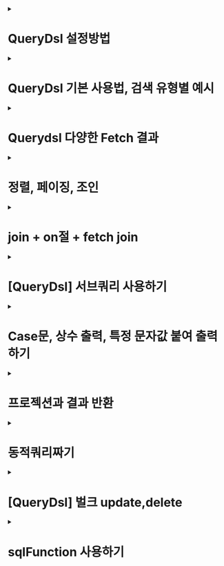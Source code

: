 <details>

<summary> <h1>QueryDsl 설정방법 </h1> </summary>
  
> `QueryDsl`은 기존 dependency들을 추가하는 경우와 다르게 설정파일들을 조금 손봐줘야한다.
> 최신 스프링5 버전에서 사용하기 위해 설정하지 않으면
> `Unable to load class 'com.mysema.codegen.model.Type'` compileQuerydsl 에러가 난다.
  
  
1. plugin 추가
2. 라이브러리 추가
3. 각종 dir, config   
  
```properties
  
  
**************************************************************
buildscript {
	ext {
		queryDslVersion = "5.0.0"
	}
}
***************************************************************
  
  
plugins {
	id 'org.springframework.boot' version '2.6.4'
	id 'io.spring.dependency-management' version '1.0.11.RELEASE'
  
  1. plugin 추가
	**************************************************************
	id 'com.ewerk.gradle.plugins.querydsl' version '1.0.10'
  **************************************************************

	id 'java'
}

group = 'study '
version = '0.0.1-SNAPSHOT'
sourceCompatibility = '11'

configurations {
	compileOnly {
		extendsFrom annotationProcessor
	}
}

repositories {
	mavenCentral()
}

dependencies {
	implementation 'org.springframework.boot:spring-boot-starter-data-jpa'
	implementation 'org.springframework.boot:spring-boot-starter-web'
	implementation 'com.github.gavlyukovskiy:p6spy-spring-boot-starter:1.5.7'
	compileOnly 'org.projectlombok:lombok'

  
  2.라이브러리 추가
	**************************************************************
	implementation "com.querydsl:querydsl-jpa:${queryDslVersion}"
	implementation "com.querydsl:querydsl-apt:${queryDslVersion}"
  **************************************************************

	runtimeOnly 'com.h2database:h2'
	developmentOnly 'org.springframework.boot:spring-boot-devtools'
	annotationProcessor 'org.projectlombok:lombok'
	testImplementation 'org.springframework.boot:spring-boot-starter-test'
}

tasks.named('test') {
	useJUnitPlatform()
}


 3. 각종 dir, config 
**************************************************************
def querydslDir = "$buildDir/generated/querydsl"

querydsl {
	jpa = true
	querydslSourcesDir = querydslDir
}
sourceSets {
	main.java.srcDir querydslDir
}
compileQuerydsl{
	options.annotationProcessorPath = configurations.querydsl
}
configurations {
	compileOnly {
		extendsFrom annotationProcessor
	}
	querydsl.extendsFrom compileClasspath
}
**************************************************************
  
```  
> compileQuerydsl을 돌리면 3번에 설정해놓은 설정파일대로 해당 경로에 QueryDsl 전용 Entity를 생성해준다.  
  
![image](https://user-images.githubusercontent.com/37995817/156384544-5d6d53b1-271a-4bda-ac8f-38b0048f3ac7.png)
  
> "$buildDir/generated/querydsl"에 생성된 모습
  
  ![image](https://user-images.githubusercontent.com/37995817/156384811-46c66359-0916-49db-8943-94ee27b44cea.png)


>> 터미널에서 명령어로도 가능

```linux
  
./gradlew clean

./gradlew compileQuerydsl

```
  
### QueryDsl 잘 적용됐는지 Test하기  

1. 간단하게 Hello Entity 생성
2. QuerydslCompile시에 생긴 QHello 확인
3. query 실행을 위임할 `Querydsl`의 `JPAQueryFactory` 객체로 쿼리 호출

  
  
```java
//1. 간단하게 Hello Entity 생성
  
package study.querydsl.entity;

import lombok.Getter;
import lombok.Setter;

import javax.persistence.Entity;
import javax.persistence.GeneratedValue;
import javax.persistence.Id;

@Entity
@Getter @Setter
public class Hello {

    @GeneratedValue @Id
    private Long id;

}
```
  
```java
//test코드 작성  
  
@SpringBootTest
@Transactional
class QuerydslApplicationTests {

	@Autowired
	EntityManager em;

	@Test
	void contextLoads() {
		Hello hello = new Hello();
		em.persist(hello);

		JPAQueryFactory query = new JPAQueryFactory(em);
		QHello qHello = QHello.hello;

		//쿼리와 관련된 것은 compileQuerydls을 돌려 만든
		//qEntity를 사용해야 한다.
		Hello result = query.selectFrom(qHello)
				.fetchOne();

		assertThat(result).isEqualTo(hello);
		assertThat(result.getId()).isEqualTo(hello.getId());
	}

}


```  
  
  
  
  
</details>

<details>

<summary> <h1>QueryDsl 기본 사용법, 검색 유형별 예시 </h1> </summary>

### JPAQueryFactory(EntityManager)로 query를 만든다.

> 기존 JPQL로 제작할 때,

```java
@Test
    public void startJPQL() throws Exception {
        //member1을 찾아라
        Member findByJPQL = em.createQuery("select m from Member m where m.username = :username", Member.class)
                .setParameter("username", "member1")
                .getSingleResult();
        assertThat(findByJPQL.getUsername()).isEqualTo("member1");
    }
```

> QueryDsl을 도입하게 되면?
>> java로 쿼리를 실행시킬 수 있어, Runtime때 오류를 파악할 수 있었던
>> JPQL과는 다르게 Runtime시에 오류를 잡아낼 수 있다. (오타라던지)
>> 또한 파라미터 바인딩도 자동으로 해준다.
 
```java
@Test
    public void startQuerydsl() throws Exception {
        //member1을 찾아라
        Member findMember = queryFactory
                .select(member)
                .from(member)
                .where(member.username.eq("member1"))
                .fetchOne();

        assertThat(findMember.getUsername()).isEqualTo("member1");
    }
```

> 기본적으로 제공되는 메서드는 거의 SQL기능과 동일하다.

```java
member.username.eq("member1") // username = 'member1'
member.username.ne("member1") //username != 'member1'
member.username.eq("member1").not() // username != 'member1'
member.username.isNotNull() //이름이 is not null
member.age.in(10, 20) // age in (10,20)
member.age.notIn(10, 20) // age not in (10, 20)
member.age.between(10,30) //between 10, 30
member.age.goe(30) // age >= 30
member.age.gt(30) // age > 30
member.age.loe(30) // age <= 30
member.age.lt(30) // age < 30
member.username.like("member%") //like 검색
member.username.contains("member") // like ‘%member%’ 검색
member.username.startsWith("member") //like ‘member%’ 검색

```
### 검색 유형

> `chain and 조건`

```java
//chain and 조건
    @Test
    public void search() throws Exception {
        Member findMember = queryFactory.selectFrom(member)
                .where(member.username.eq("member1")
                        .and(member.age.eq(10)))
                .fetchOne();
        
        assertThat(findMember.getUsername()).isEqualTo("member1");
    }
```

> `, and 조건`

```java
//, and 조건
    @Test
    public void searchAndParam() throws Exception {
        Member findMember = queryFactory.selectFrom(member)
                .where(member.username.eq("member1"),
                        member.age.eq(10)
                ).fetchOne();
        assertThat(findMember.getUsername()).isEqualTo("member1");
    }
```

> `(e1 or e2) and e3`

```java
// 구현 : e1.or(e2).and(e3))
    // 실 동작 쿼리 : (e1 or e2) and e3
    @Test
    public void searchTest1() throws Exception {
        Member findMember = queryFactory.selectFrom(member)
                .where((member.username.eq("member1").or(member.age.eq(10)))
                        ,member.age.goe(10)
                ).fetchOne();
        assertThat(findMember.getUsername()).isEqualTo("member1");
        
        /* select member1
        from Member member1
        where (member1.username = 'member1'1 or member1.age = 102) and member1.age >= 103 */
    }
```

> `(e1 or e2) and (e3 or e4)`

```java
// 구현 : e1.or(e2).and(e3.or(e4)))
    // 실 동작 쿼리 : (e1 or e2) and (e3 or e4)
    @Test
    public void searchTest2() throws Exception {
        Member findMember = queryFactory.selectFrom(member)
                .where(member.username.eq("member1").or(member.age.eq(10)).and(member.age.goe(10).or(member.age.goe(5)))
                ).fetchOne();
        assertThat(findMember.getUsername()).isEqualTo("member1");
        
        /* select member1
        from Member member1
        where (member1.username = ?1 or member1.age = ?2) and (member1.age >= ?3 or member1.age >= ?4) */
    }
```

> `(e1 and e2) or (e3 and e4)`
>> ✨ 유의사항
>> SQL에서 and가 상위 (먼저 실행) 명령이라 나가는 쿼리는 `e1 and e2 or e3 and e4`
>> But, 실 동작은 `(e1 and e2) or (e3 and e4)` 이렇게 된다.
```java
// 구현 : e1.and(e2).or(e3.and(a4))
// 실 동작 쿼리 : e1 and e2 or e3 and e4
    @Test
    public void searchTest3() throws Exception {
        JPAQuery<Member> member1 = queryFactory.selectFrom(member)
                .where(member.username.eq("member1").and(member.age.eq(10)).or(member.age.goe(10).and(member.age.goe(5)))
                ).fetchAll();
        Member findMember = member1.fetchFirst();
        assertThat(findMember.getUsername()).isEqualTo("member1");
        
        /* select member1
        from Member member1 fetch all properties
        where member1.username = 'member1'1 and member1.age = 102 or member1.age >= 103 and member1.age >= 54  */
        
    }
```


</details>

<details>

<summary> <h1>Querydsl 다양한 Fetch 결과 </h1> </summary>
  
```java

  @Test
    public void resultFetch() throws Exception {
       
        //fetch
        List<Member> fetch = queryFactory
                .selectFrom(member)
                .fetch();
        
        //fetchOne
        queryFactory
                .selectFrom(member)
                .fetchOne();

        //fetchFirst
        queryFactory
                .selectFrom(member)
                .fetchFirst();

        //fetchResult 페이징,count 포함
        QueryResults<Member> pagingResult = queryFactory
                .selectFrom(member).limit(5).offset(0)
                .fetchResults();

        pagingResult.getTotal();
        List<Member> data = pagingResult.getResults();
        long limit = pagingResult.getLimit();
        long offset = pagingResult.getOffset();

        for (Member m : data) {
            System.out.println("============Member : " + m);
        }
        //Paging처럼 count 쿼리까지 나간다.
        /* select count(member1)
        from Member member1 */
        /* select member1
        from Member member1 */

          
        //fetchCount count만 가져오기
        long couint = queryFactory
                .selectFrom(member)
                .fetchCount();
    }

```
  
</details>

<details>

<summary> <h1>정렬, 페이징, 조인 </h1> </summary>
  
### QueryDsl 정렬 예시

```java
/**
* 회원 정렬
* 1. 회원 나이 내림차순(desc)
* 2. 회원 이름 올림차순(asc)
* 단 2에서 회원 이름이 없으면 마지막에 출력(nulls last) 대박
*/
@Test
public void sort() throws Exception {
        List<Member> result = queryFactory.selectFrom(member)
        .where(member.age.eq(100))
        .orderBy(member.age.desc(), member.username.asc().nullsLast())
        .fetch();
        //나이가 100살의 멤버중, 나이로 내림차순, 이름으로 올림차순인데 null이 마지막으로 뽑기
        //null을 먼저 뽑는 것도 있다. nullsFirst()
        /*
        select member1
        from Member member1
        where member1.age = 1001
        order by member1.age desc, member1.username asc nulls last
         */
    }

```



### QueryDsl 페이징 예시

```java
 @Test
    public void paging() throws Exception {
        //방법 1 그냥 fetch()하여 결과 리스트만 가져오기
        List<Member> fetch = queryFactory
                .selectFrom(member)
                .orderBy(member.username.desc())
                .offset(1)//1개 넘겨서
                .limit(2)//2개 들고오는데
                .fetch();

        //방법 2 count + 결과 조회해주는 fetchResult로 실행.
        QueryResults<Member> fetchResults = queryFactory
                .selectFrom(member)
                .orderBy(member.username.desc())
                .offset(1)//1개 넘겨서
                .limit(2)//2개 들고오는데
                .fetchResults();

    }

```

> 💥 fetchResult는 counting 쿼리에도 fetch와 똑같은 조건을 가져오기 때문에
> 실무에서는 count 따로, fetch 따로 해준다.



### 특정 값으로 select 시

> Dto를 사용하지 않으면 Tuple이라는 queryDsl이 제공해주는 객체로 담게 된다.

```java

    @Test
    public void aggregation() throws Exception {
        //원하는 정보를 꺼내고 싶을 때는 QueryDsl의 Tuple로 꺼낸다.
        List<Tuple> result = queryFactory
                .select(
                        member.count(),
                        member.age.sum(),
                        member.age.avg(),
                        member.age.max(),
                        member.age.min()
                )
                .from(member)
                .fetch();

        Tuple tuple = result.get(0);

        System.out.println(tuple.get(member.count()));
        System.out.println(tuple.get(member.age.sum()));
        System.out.println(tuple.get(member.age.avg()));
        System.out.println(tuple.get(member.age.max()));
        System.out.println(tuple.get(member.age.min()));

        /* select count(member1)
        , sum(member1.age)
        , avg(member1.age)
        , max(member1.age)
        , min(member1.age)
        from Member member1 */

        //data 타입이 여러개로 들어올 때는 Tuple을 쓰면 된다. 실무에서 잘 쓰지는 않고 Dto를 사용하지만 참고
    }
```

### 기본 join과 groupBy, Having 
  
```java

/**
     * 팀의 이름과 각 팀의 평균 연령을 구해라.
     */
    @Test
    public void groupBy() throws Exception {
        List<Tuple> result = queryFactory
                .select(team.name, member.age.avg())
                .from(member)
                .join(member.team, team)
                .groupBy(team.name)
                .having(team.name.ne("team3"))
                .fetch();

        Tuple teamA = result.get(0);
        Tuple teamB = result.get(1);

        System.out.println(teamA.get(team.name));
        System.out.println(teamA.get(member.age.avg()));
        System.out.println(teamB.get(team.name));
        System.out.println(teamB.get(member.age.avg()));

        /* select team.name, avg(member1.age)
        from Member member1
        inner join member1.team as team
        group by team.name
        having team.name <> 'team3'1 */

    }
```

</details>

<details>

<summary> <h1> join + on절 + fetch join </h1> </summary>

### 기본적인 상관관계 Entity Join

> 기본적인 queryDsl 객체를 사용한 join 사용법<br>
>> public <P> Q leftJoin(EntityPath<P> target, Path<P> alias)<br> 
>> join을 걸고싶은 Entity의 연관관계 대상과 alias를 적어준다. (물론 QueryDsl의 Q객체들) 
>> member.team처럼 내부 선언 연관관계 대상을 join에 적어주면 알아서 Team Table에서 outerJoin한다.


```java
/**
     *
     * Team A에 속한 모든 회원을 leftjoin하는 방법.
     */
    @Test
    public void join() throws Exception {
        List<Member> result = queryFactory
                .selectFrom(member)
                .leftJoin(member.team, team) 
                .where(team.name.eq("teamA"))
                .fetch();

        assertThat(result)
                .extracting("username")
                .containsExactly("member1", "member2");

          /* select
            member1
        from
            Member member1
        left join
            member1.team as team
        where
            team.name = ?1 */
        
        /*
          실 작동 쿼리
          
           select
            member0_.user_id as user_id1_0_,
            member0_.age as age2_0_,
            member0_.team_id as team_id4_0_,
            member0_.username as username3_0_ 
        from
            member member0_ 
        left outer join
            team team1_ 
                on member0_.team_id=team1_.team_id 
        where
            team1_.name=?      
                
                
         */
        
    }
```

### 상관관계 없는 Entity끼리 Join

#### 방법 1. thetajoin
#### 방법 2. on절 이용해 조건걸기

1. thetajoin

> 위의 예시처럼 Member - Team 의 N대1 , Member에 선언된 team처럼 연관관계가 없어도 join이 가능하다.<br>
>> 연관관계가 없는 entity끼리 join을 하는 것을  `thetajoin`이라고 한다.
>> 그냥 from절에 나열해주면 된다.

```java
/**
 * 회원의 이름이 팀 이름과 같은 회원 조회
 */
@Test
public void theta_join() throws Exception {
        em.persist(new Member("teamA"));
        em.persist(new Member("teamB"));

        List<Member> result = queryFactory
        .select(member)
        .from(member, team)
        .where(member.username.eq(team.name))
        .fetch();

        assertThat(result)
        .extracting("username")
        .containsExactly("teamA", "teamB");
        
        /*
        select
            member0_.user_id as user_id1_0_,
            member0_.age as age2_0_,
            member0_.team_id as team_id4_0_,
            member0_.username as username3_0_ 
        from
            member member0_ cross 
        join
            team team1_ 
        where
            member0_.username=team1_.name
         */
}

```
### CrossJoin의 문제점과 해결
> Cross Join이란
>> 💥 모든 회원을 가져오고 모든 팀을 가져와서 다 join (`Cross Join : 집합에서 나올 수 있는 모든 경우`), 이후 where 에서 필터링 한다.<br>
>> ` from member member0_ cross` 에서 알 수 있듯이 Cross join을 실시했다. 
>> (db에서 자동으로 최적화를 진행하지만 당연히 일반 join보다 성능이 좋지 않다.)
> 원인
>> 별도의 join 없이 from에서 선언한 Table을 where에서 사용한 `암묵적 조인` 은 `Hibernate`가 `CrossJoin`을 하는 경향이 있다. 
> 해결책
>> 명시적 Join으로 수정하면 된다.

> 💥 `thetaJoin`은 outer 조인이 불가능하다. -> 최근에는 on을 사용하여 outer Join도 가능하게 추가되었다.

2.on절 이용해 조건 걸기

> On절 사용법<br>
1. 연관관계 없는 Entity 외부 조인 (일명 막조인)
2. join 대상 필터링

> 1. 연관관계 없는 Entity 외부 조인 (일명 막조인)
>> 흔히 말하는 막Join이다. 연관관계가 없는 두 Entity를 Join하는 방식이기 때문에,<br>
>> 연관관계 객체를 넣어주지 않으면 ex).leftJoin(member.team)이 아닌,<br>  
>> leftJoin(team) id값으로 매칭을 해주는 기존 연관관계 join과 다르게, 순수 on절의 조건으로 매칭을 시킨다. <br>
>> 해당 예시에서는 on(member.username.eq(team.name)) => MemberEntity, TeamEntity 조인하고 memberUsername으로 거른다.<br>
> 
>> 💥 주의, 막조인이기 때문에 join에 연관관계 Entity가 아니라 단독으로 들어간다.<br>
>>  일반조인 : `leftJoin(member.team,team)`
>>  on 조인 (막조인) : `.join(team).on(member.username.eq(team.name))`

```java
    /*
     * 회원의 이름이 팀 이름과 같은 대상 찾기
     */
    @Test
public void join_on_no_relation() throws Exception {
    em.persist(new Member("teamA"));
    em.persist(new Member("teamB"));

        List<Tuple> result
                = queryFactory
                .select(member, team)
                .from(member)
                .join(team).on(member.username.eq(team.name))
                .fetch();

        for (Tuple tuple : result) {
            System.out.println(tuple);
        }
        /*
       select
            member0_.user_id as user_id1_0_0_,
            team1_.team_id as team_id1_1_1_,
            member0_.age as age2_0_0_,
            member0_.team_id as team_id4_0_0_,
            member0_.username as username3_0_0_,
            team1_.name as name2_1_1_
        from
            member member0_
        inner join
            team team1_
                on (
                    member0_.username=team1_.name
                )
         */

        /*
        결과

        [Member(id=10, username=teamA, age=0), Team(id=1, name=teamA)]
        [Member(id=11, username=teamB, age=0), Team(id=2, name=teamB)]
         */

}

```

> 2.join 대상 필터링

```java
/**
     * ex ) 회원과 팀을 조인하면서, 팀 이름이 'teamA'인 팀만 조인, 회원은 모두 조회
     * JPQL : select m, t from Member m left join m.team t on t.name = 'teamA'
     */
    @Test
    public void joinOnFiltering() throws Exception {
        List<Tuple> teamA = queryFactory
                .select(member, team)
                .from(member)
                .leftJoin(member.team, team).on(team.name.eq("teamA"))
                .fetch();

        **innerJoin 할거면 그냥 where절을 쓰는게 낫다.**

        List<Tuple> result2 = queryFactory
                .select(member, team)
                .from(member)
                .join(member.team, team)
                .where(team.name.eq("teamA"))
                .fetch();


        /*
        select
            member0_.user_id as user_id1_0_0_,
            team1_.team_id as team_id1_1_1_,
            member0_.age as age2_0_0_,
            member0_.team_id as team_id4_0_0_,
            member0_.username as username3_0_0_,
            team1_.name as name2_1_1_
        from
            member member0_
        left outer join
            team team1_
            
               join 후 on절의 조건에 추가되는 모습. 걸러진다.
               ************************
                on member0_.team_id=team1_.team_id
                and (
                    team1_.name=?
                )
                **********************
         */
    }

```


### Fetch Join

> fetchJoin 미사용시

>> @PersistenceUnit <br>
>> EntityManagerFactory emf;
>
>> 이 어노테이션은 PersistenceUnitUtil을 가져와 Entity의 변수가 Loading이 되었는지 아닌지 check할 수 있다.
>> boolean loaded = emf.getPersistenceUnitUtil().isLoaded(result.getTeam());



```java

    @PersistenceUnit
    EntityManagerFactory emf;

    @Test
    public void fetchJoinNo() throws Exception {
        em.flush();
        em.clear();

        Member result = queryFactory
                .selectFrom(member)
                .where(member.username.eq("member1"))
                .fetchOne();
        //LAZY LOADING이기 때문에, team은 조회가 안된다.
        //PersistenceUnitUtil로 객체인지 Proxy인지 구별할 수 있다. 주로 테스트에서 많이 쓰임
        boolean loaded = emf.getPersistenceUnitUtil().isLoaded(result.getTeam());
        assertThat(loaded).as("페치조인 미적용으로 TEAM LAZYLOADING PROXY객체임").isFalse();
    }
```

> fetchJoin 사용시
>
>> 기존 join처럼 쓰는데, 뒤에 .fetchJoin을 붙이면 한번에 가져오게 된다.
>> .join(member.team, team).fetchJoin()

```java
    @Test
    public void fetchJoinYes() throws Exception {
        em.flush();
        em.clear();

        Member result = queryFactory
                .selectFrom(member)
                .join(member.team, team).fetchJoin()
                .where(member.username.eq("member1"))
                .fetchOne();
        
        boolean loaded = emf.getPersistenceUnitUtil().isLoaded(result.getTeam());
        assertThat(loaded).as("페치조인 미적용으로 TEAM LAZYLOADING PROXY객체임").isTrue();
        
        /*
            select
        member1 
    from
        Member member1   
    inner join
        fetch member1.team as team 
    where
        member1.username = ?1  
        */
        /*
        select
        member0_.user_id as user_id1_0_0_,
                team1_.team_id as team_id1_1_1_,
        member0_.age as age2_0_0_,
                member0_.team_id as team_id4_0_0_,
        member0_.username as username3_0_0_,
                team1_.name as name2_1_1_
        from
        member member0_
        inner join
        team team1_
        on member0_.team_id=team1_.team_id
        where
        member0_.username=?
        
         */
    }


```



</details>





<details>

<summary> <h1>[QueryDsl] 서브쿼리 사용하기 </h1> </summary>

### 앞서서, 서브쿼리 사용시 생각해야할 점

> 현재 from절에서 서브쿼리가 불가능하다.
>
> `원인`
>> JPA JPQL에서 from 절의 서브쿼리를 지원하지 않기 때문에, JPQL 기반의 QueryDsl도 지원되지 않는다.<br>
>
>> 하이버네이트 구현체를 사용하면(`JPAExpressions`) select절의 서비 쿼리는 지원한다.
>
> from절의 서브쿼리 해결 방안 3가지로는
>> 1. 서브쿼리를 join으로 변경 시도
>
> > 2. app에서 쿼리를 분리해서 2번 실행하여 거름
>
> > 3. nativeSQL을 사용하기
>
> 💢그러나 from절에서 서브쿼리를 사용하는 많은 이유 두 가지는
>> 1. 화면에 완전 Fit하게 가져오기 위해
>
>> 2. 성능상의 이유로 단 한번의 query만 날려 가져오게 하기 위해
>
> 정도로 구분할 수 있는데, 과연 `DB에서 순수하게 Data를 가져오는 역할을 시켜서 재사용성을 높히는 설계 `와, <br>
> `걸러내는 로직을 Server에서 한다` 를 포기할 만한 가치가 있는가 생각해보자. <br>
>
> 또한, from 서브쿼리로 하나에 1000줄 짤거, sql을 두 세번 날리면 각각 100줄정도로 나눌 수 있는데<br>
> 그렇게까지 쿼리 한두번이 아쉬울 정도의 고성능을 요구하려면 이미 cache나 다른 조치를 취해야 하는게 맞다.


### JPAExpressions를 사용해 서브쿼리 제작하기

1. where절에 서브쿼리
> 예시 1. where 절 innerjoin으로 나이 가장 많은 회원 조회하기
>> 💫주의사항 : 서브쿼리용 Entity는 alias가 달라야하기 때문에 따로 QMember 생성해준다.
>> JPAExpressions를 static import로 빼면 코드가 더 간결해진다.

```java
 @Test
    public void subQuery() throws Exception {
        *****
        //Member InnerJoin을 위해 alias를 새로 선언해서 QMember 생성해주는 모습
        *****
        QMember subMember = new QMember("subMember");
        List<Member> result = queryFactory
                .selectFrom(member)
                .where(member.age.eq(
                        JPAExpressions
                                .select(subMember.age.max())
                                .from(subMember)
                )).fetch();

        assertThat(result).extracting("age");
    
          /* select
        member1 
    from
        Member member1 
    where
        member1.age = (
            select
                max(subMember.age) 
            from
                Member subMember
        ) */ 
        
        /*select
        member0_.user_id as user_id1_0_,
                member0_.age as age2_0_,
        member0_.team_id as team_id4_0_,
                member0_.username as username3_0_
        from
        member member0_
        where
        member0_.age=(
                select
        max(member1_.age)
        from
        member member1_
            )*/
    }

```

> 예시 2. 나이 평균이상 멤버만 구하기

```java
 @Test
    public void subQuery_avg() throws Exception{
        //서브쿼리용 Entity는 alias가 달라야하기 때문에 따로 QMember 생성해준다.
        QMember subMember=new QMember("subMember");
        List<Member> result=queryFactory
        .selectFrom(member)
        .where(member.age.goe(
        JPAExpressions
        .select(subMember.age.avg())
        .from(subMember)
        )).fetch();
        }
```

> 예시 3. 💫유용한 서브쿼리로 & in으로 조회

```java
@Test
    public void subQuery_in() throws Exception {
        //서브쿼리용 Entity는 alias가 달라야하기 때문에 따로 QMember 생성해준다.
        QMember subMember = new QMember("subMember");
        List<Member> result = queryFactory
                .selectFrom(member)
                .where(member.age.in(
                        JPAExpressions
                                .select(subMember.age)
                                .from(subMember)
                                .where(subMember.age.gt(10))
                )).fetch();

        assertThat(result).extracting("age");
 /* select
        member1
    from
        Member member1
    where
        member1.age in (
            select
                subMember.age
            from
                Member subMember
            where
                subMember.age > ?1
        ) */
        /*select
        member0_.user_id as user_id1_0_,
                member0_.age as age2_0_,
        member0_.team_id as team_id4_0_,
                member0_.username as username3_0_
        from
        member member0_
        where
        member0_.age in (
                select
        member1_.age
                from
        member member1_
        where
        member1_.age>?
            )*/
    }


```

2.select에 서브쿼리

> 간단 예시 : 유저 이름과 평균 나이 함께 출력하기

```java
@Test
    public void subQuery_select() throws Exception {
        QMember subMember = new QMember("subMember");
        List<Tuple> result = queryFactory
                .select(member.username,
                        JPAExpressions
                                .select(subMember.age.avg())
                                .from(subMember))
                .from(member)
                .fetch();

        for (Tuple tuple : result) {
            System.out.println(tuple);
        }

         /* select
        member1.username,
        (select
            avg(subMember.age)
        from
            Member subMember)
    from
        Member member1 */
        /*select
        member0_.username as col_0_0_,
                (select
        avg(cast(member1_.age as double))
        from
        member member1_) as col_1_0_
        from
        member member0_*/
    }
```


</details>










<details>

<summary> <h1> Case문, 상수 출력, 특정 문자값 붙여 출력하기 </h1> </summary>

### QueryDsl Case문 예제

쿼리를 사용할 때, 경우에 따라 다른 값으로 치환을 Data에서 바로 할 경우가 있다. <br> 
주로 화면에 Fit하게 가져올 때 사용할 것 같은데 <br>
DB는 그냥 퍼올려서 Stream으로 Dto생성해서 처리하는것보다 좋을지는 역시나 고민해봐야할 문제
---
### `기본 CASE문`, `caseBuilder CASE문`

> 간단한 Case문
> 
> > 그냥 when(경우).then(치환글) 만 사용하면 된다.<br> 
> > 말 그대로 간단한 경우

```java
 @Test
    public void basicCase() throws Exception {
        List<String> result = queryFactory
                .select(member.age
                        .when(10).then("열살")
                        .when(20).then("스무살")
                        .otherwise("기타"))
                .from(member)
                .fetch();

        for (String s : result) {
            System.out.println(s);
        }
    }
```


> 복잡한 Case문
>> 복잡하다는 의미는 when(조건) 절에 조건들이 까다롭다는 의미이다.
>
> > 이럴땐 `package com.querydsl.core.types.dsl` queryDsl이 제공하는 `CaseBuilder` 객체를 사용한다.
> >  참고로 caseBuilder의 when과 그냥 Simple when은 받는 인자가 다르다.
> 
> > `caseBuilder의 when` 
```java
public CaseWhen<A,Q> when(Predicate b) {
            return new CaseWhen<A,Q>(this, b);
        }
```
>> `일반 Simple when`
```java
public CaseWhen<T, Q> when(D when) {
            return when(ConstantImpl.create(when));
        }
```

```java
 @Test
    public void complexCase() throws Exception {
        List<String> result = queryFactory
                .select(new CaseBuilder()
                        .when(member.age.between(0, 20)).then("0~20살")
                        .when(member.age.between(21, 30)).then("21~30살")
                        .otherwise("기타")
                ).from(member)
                .fetch();
        for (String s : result) {
            System.out.println(s);
        }
    }
```


### 특정 상수와 문자열 연결하여 출력하기

> 그냥 끝에 특정 상수값 함께 출력하는 법
> > QueryDsl의 Expressions.constant를 사용한다.

```java
 @Test
    public void constant() throws Exception {
        List<Tuple> result = queryFactory
                .select(member.username, Expressions.constant("A"))
                .from(member)
                .fetch();

        for (Tuple tuple : result) {
            System.out.println(tuple);
        }
    }
```
> 문자열 연결하여 출력하는 법
>> concat을 통해 문자열 연결하는데, 해당 변수가 String이 아닐 경우 `stringValue()`를 붙여준다.
>
> > 💥 `stringValue()`는 enum 타입들도 변환할 때 사용해준다.


```java
        @Test
        public void concat() throws Exception {
            //username_age로 붙여 쓰기
            List<String> result = queryFactory
                    .select(member.username.concat("_").concat(member.age.stringValue()))//stringValue() enum타입들도 변환시에 유용하다.
                    .from(member)
                    .where(member.username.eq("member1"))
                    .fetch();

            for (String s : result) {
                System.out.println(s);
            }
        }
```

  
</details>



<details>

<summary> <h1> 프로젝션과 결과 반환 </h1> </summary>

### 프로젝션
select 절에 뭘 가져올지 대상을 지정하는 것

1. 대상이 1개일 때
-> 명확하게 타입 지정하여 반환
2. 대상이 둘 이상일 떄
-> Dto나 튜플로 반환

> 대상이 1개일 때

```java
 @Test
        public void oneProjection() throws Exception {
            //userName을 String으로 받는 모습
            List<String> result = queryFactory
                    .select(member.username)
                    .from(member)
                    .fetch();
            
        }
        //member 객체 하나만 받는것도 원프로젝션이라 한다.
        List<Member> result2 = queryFactory
        .select(member)
        .from(member)
        .fetch();
        
```
---

> 대상이 2개 이상일 때
>> 튜플인 경우
>
> > 💥Tuple의 경우 `package com.querydsl.core` 즉 QueryDsl에 종속되어 있어서<br>
> > `Repository` 영역을 벗어나서 사용되는 것은 지양해야한다.<br>
> > (business 영역에서 queryDsl을 쓰는지 아닌지 관심 없어야 한다)<br>
> > Dto로 수정해서 보내는게 낫다.

```java
@Test
    public void tupleProjection() throws Exception {
        List<Tuple> result1 = queryFactory
                .select(member.username, member.age)
                .from(member)
                .fetch();

        //튜플 출력 방법
        for (Tuple tuple : result1) {
            String username = tuple.get(member.username);
            Integer age = tuple.get(member.age);
        }
    }
```

### 💥핵심 ! DTO로 조회
>> QueryDsl 사용시 실무에서 많이 쓰이는 방법이다.

1.JPA로 JPQL로 짜기
```java
   @Test
public void findDtoByJPQL() throws Exception {
        List<MemberDto> resultList = em.createQuery("select new study.querydsl.dto.MemberDto(m.username, m.age) from Member m", MemberDto.class)
        .getResultList();
```

>> 단점
>>> new 명령어가 DTO 경로까지 적어줘야 해서 번잡스럽다. 이 생성자 방식만 지원된다.

> QueryDsl로 Dto 받기
1. Setter 접근법 `Projections.bean`
2. 필드 직접 접근법 `Projections.fields`
3. 생성자 사용법 `Projections.constructor`

#### 앞서서
`package com.querydsl.core.types의 Projections`을 사용하여 Dto 객체로 Mapping이 쉽게 가능하다.

>> 1.Setter 접근법
>>> 경이롭게 쉬워졌다. Setter가 있고, NoArgsConstructor가 있어야 가능하다.

```java
@Test
    public void findDtoByQueryDsl_Setter() throws Exception {
        List<MemberDto> result = queryFactory
        *****************************************************************************
        //Projections.bean 사용
                .select(Projections.bean(MemberDto.class, member.username, member.age))
        *****************************************************************************
                .from(member)
                .fetch();
        for (MemberDto memberDto : result) {
            System.out.println(memberDto);
        }
    }
```

>> 2.필드 직접 접근법
>>> Setter 대신 Field에 직접 꽂아 넣어주는 방식으로, Setter가 없어도 동작한다.

```java
@Test
    public void findDtoByQueryDsl_Field() throws Exception {
        List<MemberDto> result = queryFactory
        *****************************************************************************
        //Projections.fields 사용
                .select(Projections.fields(MemberDto.class, member.username, member.age))
        *****************************************************************************
                .from(member)
                .fetch();
        for (MemberDto memberDto : result) {
            System.out.println(memberDto);
        }
    }
```

>> 3.생성자 사용법
>>> 생성자를 통해서 만드는데, 인자 순서를 잘 지켜줘야 한다.
> 
>>> 생성자

```java
@Data
@NoArgsConstructor
public class MemberDto {

    private String username;
    private int age;

    public MemberDto(String username, int age) {
        this.username = username;
        this.age = age;
    }
}
```

```java
  @Test
    public void findDtoByQueryDsl_Constructor() throws Exception {
        List<MemberDto> result = queryFactory
        *****************************************************************************
        //Projections.constructor 사용
                .select(Projections.constructor(MemberDto.class, member.username, member.age))
        *****************************************************************************
                .from(member)
                .fetch();
        for (MemberDto memberDto : result) {
            System.out.println(memberDto);
        }
    }
```
---

### 응용

> 자유롭게 Dto를 만들어서 Field로 Dto에 Fit하게 맞추는 방법 (`as`,`ExpressionsUtils.as`와 서브쿼리를 사용해서)

앞서서 Field를 이용해 Dto에 맞추는 방법을 알아봤다. 기본적으로 사용하게 되면 
넣으려는 Entity의 멤버변수명과 Dto의 Field명이 동일하게 유지되어야 한다.

> Member Entity의 username, age와 MemberDto의 username, age가 동일하여
> 앞서 수행했던  .select(Projections.fields(MemberDto.class, member.username, member.age)) 매핑이 성공된 이유

```java
@Entity
public class Member {

    @GeneratedValue
    @Id
    @Column(name = "user_id")
    private Long id;
    private String username;

    private int age;
}

@Data
@NoArgsConstructor
public class MemberDto {

    private String username;
    private int age;

    public MemberDto(String username, int age) {
        this.username = username;
        this.age = age;
    }
}

//Member.username == MemberDto.username, Member.age == MemberDto.age가 동일하다.
```

> Fit하고 싶은 Dto의 Field Name이 Entity의 것과 다르다면?

Test를 위해 UserDto로 Field 이름을 바꿔서 진행해본다.

```java
@Data
@NoArgsConstructor
public class UserDto {
    private String name; //Member.username != UserDto.name
    private int age;
}

```
> 그냥 Projectiosn.fields로 UserDto.class를 받아 member.username을 넣어주면,<br>
> 
> Compile 때 오류는 나지 않지만 결과값을 인식을 못해 null로 넣어준다.

```java
 @Test
    public void findDtoByQueryDsl_Field2() throws Exception{
        List<UserDto> result=queryFactory
        .select(Projections.fields(UserDto.class,member.username,member.age))
        .from(member)
        .fetch();

        for(UserDto userDto:result){
        System.out.println(userDto);
        }
        /*
        UserDto에는 username이란 Field가 없어서 null로 들어간다 (인식 불가)
        UserDto(name=null, age=10)
        UserDto(name=null, age=20)
        UserDto(name=null, age=30)
        UserDto(name=null, age=40)
         */
        }
```

> 따라서 as로 alias 설정을 해주어야 한다. (member.username -> "name" 으로 as 설정)

```java
 List<UserDto> result2 = queryFactory
        *********************************************************************************
                .select(Projections.fields(UserDto.class, **member.username.as("name")**, member.age))
        **********************************************************************************
                .from(member)
                .fetch();

        for (UserDto userDto : result2) {
            System.out.println(userDto);
        }
        /*
        UserDto(name=member1, age=10)
        UserDto(name=member2, age=20)
        UserDto(name=member3, age=30)
        UserDto(name=member4, age=40)
        잘 들어온 모습
         */
```

> 그럼 이 alias를 이용하면, SubQuery의 결과값도 삽입이 가능한거 아니야? 그렇다.
>
> > ExpressionUtils.as(SubQuery문,alias)를 사용하여 1번째 인자로 SubQuery를, 2번째 인자로 그 alias를 넣어줘서 
> > UserDto를 뽑아내는데 "age"로 alias와 UserDto의 field명을 맞춰주었다. 서브쿼리는 무조건 ExpressionUtils로 감싸야 한다.


```java
 QMember subMember = new QMember("subMember");
        queryFactory
                .select(Projections.fields(UserDto.class, member.username.as("name")
        ********************************************************************************
                                , **ExpressionUtils.as(JPAExpressions
                                        .select(subMember.age.max())
                                        .from(subMember), "age")**
        *********************************************************************************
                        )
                ).from(member)
                .fetch();
```

> 번외로 Constructor로 맞춰줄 때는, 인자 타입만 맞으면 잘 들어가게 된다.

```java
   @Test
    public void findDtoByQueryDsl_Constructor2() throws Exception {
        List<UserDto> result = queryFactory
                .select(Projections.constructor(UserDto.class, member.username, member.age))
                .from(member)
                .fetch();
    }
 // UserDto의 Constructor의 인자 타입과 순서만 맞으면 테스트가 성공한다.
```



### `@QueryProjection` 으로 DtoMapping하기

1. 원하는 Dto의 Constructor에 @QueryProjection을 붙인다.
```java
public class MemberDto {

    private String username;
    private int age;
**********************************************************************
    @QueryProjection
**********************************************************************
    public MemberDto(String username, int age) {
        this.username = username;
        this.age = age;
    }
}
```

2. compileQuerydsl 돌린다.
![img.png](img.png)

3. QMemberDto가 생성된 모습과 우리가 사용할 생성자가 생긴 모습.
![img_1.png](img_1.png)

4. 이후 냅다 그냥 3에서 생성된 생성자로 select 하면 된다.
```java
    @Test
    public void findDtoByQueryDsl_QueryProjection() throws Exception {
        List<MemberDto> fetch = queryFactory
                .select(new QMemberDto(member.username, member.age))
                .from(member)
                .fetch();
    }
```
💥장점은 당연히 complie 시점에 형식 오류를 잡아준다는 것

`Projection.constructor vs @QueryProjection`
* `Projection.constructor`는 Runtime에 오류가 잡힌다.
* `@QueryProjection`는 Complie 시점에 오류가 잡힌다.

**But,** 고민거리는?
#### compile 시점에 Type 체크, 변수 체크 보장이 됨에도 고민되는점은....
* **DTO까지 QFile을 생성해줘야 하는 점** 
* 또한, 설계상 Dto는 Repository, Service 등 여러 구조에서 사용되게 될텐데, 
@QueryProjection을 사용한 Dto가  QueryDsl에 의존적이게 되어서, QueryDsl이 없으면 안되게 되어버린다는 점.

> Dto를 플레인하게 짜고 싶으면 Projection.constructor를 사용하는게 맞다.
>
> 이정도는 허용하고 쉽게 사용하려면 @QueryProjection을 사용하자.



</details>




<details>

<summary> <h1> 동적쿼리짜기 </h1> </summary>

###QueryDsl의 동적 쿼리를 해결하는 방식

기본적으로 쿼리를 동적으로 사용한다는 의미는
`파라미터의 값이 Null이냐 아니냐`에 따라 동적으로 쿼리가 작성이 되는게 목적이다.
ex) 검색조건에서 많이 사용되는 것들`

1.BooleanBuilder 사용하기
2.where절에 다중 파라미터 사용하기

---

### BooleanBuilder 사용

`package com.querydsl.core BooleanBuilder` 사용한다.

> BooleanBuilder는 두개의 생성자를 가지고 있다.
>
> > 최초 선언에 Predicate를 선언할 수 있는데, 생성하면서 null이면 안되는<br>
> > Param들을 미리 선언해주면 된다.


```java
    /**
     * Create an empty BooleanBuilder
     */
    public BooleanBuilder() {  }

    /**
     * Create a BooleanBuilder with the given initial value
     *
     * @param initial initial value
     */
    public BooleanBuilder(Predicate initial) {
        predicate = (Predicate) ExpressionUtils.extract(initial);
    }
```



```java
 @Test
    public void dynamicQuery_BooleanBuilder() throws Exception {
        String usernameParam = "member1";
        Integer ageParam = 10;

       List<Member> result =  searchMember1(usernameParam, ageParam);
       assertThat(result.size()).isEqualTo(1);
    }

    private List<Member> searchMember1(String usernameParam, Integer ageParam) {
     
*******************************************************************************
       //1번. default Builder 생성으로 구현
        BooleanBuilder builder = new BooleanBuilder();
        if(usernameParam != null){
            builder.and(member.username.eq(usernameParam));
        }
        if(ageParam != null){
            builder.and(member.age.eq(ageParam));
        }
*********************************************************************************

*********************************************************************************
        //2번. Builder 초기값 삽입으로 구현 (member.username이 필수값인 경우)
        BooleanBuilder builder = new BooleanBuilder(member.username.eq("member1"));
        if(ageParam != null){
        builder.and(member.age.eq(ageParam));
        }
**********************************************************************************
        
        
        return queryFactory.selectFrom(member)
                .where(builder)
                .fetch();

    }
```
+ 💥builder도 and, or 등 추가 where 연산이 가능하다.

---

### 💫동적쿼리 where 다중 파라미터로 처리하기

앞서서

#### 장점
* Main query를 깔끔하게 유지하고, 명시성이 좋다.
* BooleanExpression을 반환하여 새로운 조건들을 조합해서 사용할 수 있다. ex) 나이가 40이상, 이름 xx는 이벤트 대상자
* 재사용성이 좋다.
---
> where절 안에 들어갈 true,false 값을 param에 따라 메서드로 추출하여 제작한다.
>
* 📀 queryFactory의 where절에서 null이 들어가면 자동으로 skip으로 간주하기 때문에 동적 쿼리가 가능하다.

```java
ex)  return queryFactory
        .selectFrom(member)
        .where(null, ageEq(ageParam))
        .fetch();
```
* 위 상황에서는 age만 같은지 체크함


> 기본 코드

```java
    @Test
    public void dynamicQuery_WhereParam() throws Exception {
        String usernameParam = "member1";
        Integer ageParam = null;

        List<Member> result =  searchMember2(usernameParam, ageParam);
        assertThat(result.size()).isEqualTo(1);
    }
```

```java
    private List<Member> searchMember2(String usernameParam, Integer ageParam) {
        return queryFactory
                .selectFrom(member)
        *******************************************************************************
                .where(usernameEq(usernameParam), ageEq(ageParam)) //where 절에 메서드를 제작해 동작. (Predicate만 받으면 된다)
        *******************************************************************************
                .fetch();
    }
```

#### where Param별 조건 메서드 생성

```java
    private BooleanExpression ageEq(Integer ageParam) {
        return ageParam != null ? member.age.eq(ageParam) : null;
    }

    private BooleanExpression usernameEq(String usernameParam) {
        return usernameParam != null ? member.username.eq(usernameParam) : null;
    }
```
* null은 skip하는 queryFactory의 where 조건절의 특성을 이용해 그냥 null을 리턴한다.

> 이 true,false만 지켜주면 어떤 메서드든 조합하여 만들 수 있다.

```java
  private BooleanExpression allEq(String usernameParam, Integer ageParam){
        return usernameEq(usernameParam).and(ageEq(ageParam));
    }
```

* usernameEq + ageEq를 조합해서 allEq를 만든 모습

```java
    private List<Member> searchMember3(String usernameParam, Integer ageParam) {
        return queryFactory
                .selectFrom(member)
                .where(allEq(usernameParam,ageParam))
                .fetch();
    }
```

* 극한으로 깔끔해졌다.





</details>


<details>

<summary> <h1> [QueryDsl] 벌크 update,delete </h1> </summary>

전체 데이터를 한번에 수정하는 경우를 `벌크` 연산이라고 한다.
종종 전체 데이터를 수정해야 하는 일이 생기는데, 어떻게 QueryDsl에서 벌크연산을 하는지 알아보자.

### 조건부로 특정 값 일괄 Update

```java
    @Test
    public void bulkUpdate() throws Exception {
        //28살 미만은 다 비회원으로 이름을 변경하는 예시


        long updateCnt = queryFactory
                .update(member)
                .set(member.username, "비회원")
                .where(member.age.lt(28))
                .execute();

        
        em.flush();
        em.clear();
        /* update Member member1
            set member1.username = '비회원'1
            where member1.age < 282 */
    }
```

### 조건 부로 숫자 값들 덧셈,뺄셈,곱셈
> 뺄때는 minus 메서드가 없어서 add(-1) 식으로 수행한다.

```java
  
    @Test
    public void bulkAdd() throws Exception {
        //모든 회원의 나이를 1살씩 더하기

        long updateCnt = queryFactory
                .update(member)
                .set(member.age, member.age.multiply(2))
                //.set(member.age, member.age.add(-1))
                //.set(member.age, member.age.add(1))
                .execute();

        em.flush();
        em.clear();

    }
```

### 삭제

```java
    
    @Test
    public void bulkDelete() throws Exception {

        long updateCnt = queryFactory
                .delete(member)
                .where(member.age.eq(18))
                .execute();

        em.flush();
        em.clear();
    }

```

### 주의사항
bulk 연산은 `영속성 context`와 별개로 db에 바로 Update를 하기 때문에,
연산 이후 `영속성 context`와 db값이 차이가 생긴다.
bulk 연산 이후, select를 한다면 db가 아닌, `영속성 Context`에서 가져온다. (항상 우선권은 영속성Context)  
그래서 💥 bulk연산 이후는 꼭 `em.flush(), em.clear()` 를 수행해주자.




</details>


<details>

<summary> <h1> sqlFunction 사용하기</h1> </summary>

보통 일반적인 내장 function들은 기본제공된다.
각 DB에 맞춘 Dialect에 선언된 Function들은 기본 제공되지만, 자기가 DB에 만든 Function은
기본 Dialect를 상속받아 만든 파일을 등록하고, yml같은 파일에 선언해줘야한다.

### H2Dialect에 선언된 기본 기능들

> rtrim, space 등등 다양한 기능들을 제공한다. 
	
![image](https://user-images.githubusercontent.com/37995817/158064880-81ec54ba-84eb-4dd7-ada2-1709cc5bd8aa.png)
![image](https://user-images.githubusercontent.com/37995817/158064888-de9a7724-ce6e-4514-84be-ac5c134a1309.png)


> 기본 사용 기능중 replace 예제
	
```java
 @Test
    public void sqlFunction() throws Exception {
        //username의 memeber를 다 m으로 치환하는 Function
        List<String> result = queryFactory
                .select(
                        Expressions.stringTemplate("function('replace', {0}, {1}, {2})", member.username, "member", "m")
                ).from(member)
                .fetch();

        for (String s : result) {
            System.out.println(s);
        }

        /* select function('replace', member1.username, 'member'1, 'm'2)
from Member member1 */
        /*
        select replace(member0_.username, NULL, ?) as col_0_0_ from member member0_;
         */
    }
```

> 기본적으로 Expressions를 사용하지만, 너무 내장 기본 기능은 이미 구현되어있으므로, 그냥 QObject의 lower()같이 사용할 수 있다.	
	
```java

    @Test
    public void sqlFunction2() throws Exception {
        //username의 memeber를 다 소문자로 변환시키는 Function
        List<Member> result = queryFactory
                .select(member
                ).from(member)
                //.where(member.username.eq(Expressions.stringTemplate("function('lower', {0})", member.username)))
                .where(member.username.eq(member.username.lower()))
                .fetch();

        for (Member s : result) {
            System.out.println(s);
        }

        /* select function('lower', member1.username)
from Member member1 */
        /*
        select lower(member0_.username) as col_0_0_ from member member0_;
         */
    }

```

</details>
